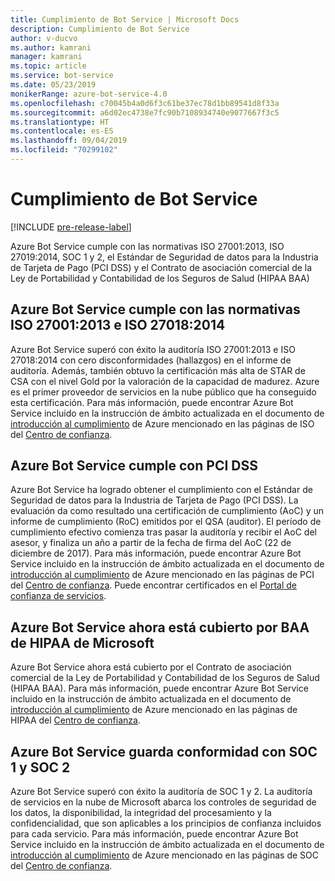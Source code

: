 ```yaml
---
title: Cumplimiento de Bot Service | Microsoft Docs
description: Cumplimiento de Bot Service
author: v-ducvo
ms.author: kamrani
manager: kamrani
ms.topic: article
ms.service: bot-service
ms.date: 05/23/2019
monikerRange: azure-bot-service-4.0
ms.openlocfilehash: c70045b4a0d6f3c61be37ec78d1bb89541d8f33a
ms.sourcegitcommit: a6d02ec4738e7fc90b7108934740e9077667f3c5
ms.translationtype: HT
ms.contentlocale: es-ES
ms.lasthandoff: 09/04/2019
ms.locfileid: "70299102"
---
```

# <a name="bot-service-compliance"></a>Cumplimiento de Bot Service

[!INCLUDE [pre-release-label](../includes/pre-release-label.md)]

Azure Bot Service cumple con las normativas ISO 27001:2013, ISO 27019:2014, SOC 1 y 2, el Estándar de Seguridad de datos para la Industria de Tarjeta de Pago (PCI DSS) y el Contrato de asociación comercial de la Ley de Portabilidad y Contabilidad de los Seguros de Salud (HIPAA BAA)

## <a name="azure-bot-service-is-compliant-with-iso-270012013-and-iso-270182014"></a>Azure Bot Service cumple con las normativas ISO 27001:2013 e ISO 27018:2014 
Azure Bot Service superó con éxito la auditoría ISO 27001:2013 e ISO 27018:2014 con cero disconformidades (hallazgos) en el informe de auditoría. Además, también obtuvo la certificación más alta de STAR de CSA con el nivel Gold por la valoración de la capacidad de madurez.  Azure es el primer proveedor de servicios en la nube público que ha conseguido esta certificación. Para más información, puede encontrar Azure Bot Service incluido en la instrucción de ámbito actualizada en el documento de [introducción al cumplimiento](https://gallery.technet.microsoft.com/Overview-of-Azure-c1be3942) de Azure mencionado en las páginas de ISO del [Centro de confianza](https://www.microsoft.com/trustcenter/compliance/iso-iec-27001).  
 
## <a name="azure-bot-service-is-compliant-with-pci-dss"></a>Azure Bot Service cumple con PCI DSS
Azure Bot Service ha logrado obtener el cumplimiento con el Estándar de Seguridad de datos para la Industria de Tarjeta de Pago (PCI DSS). La evaluación da como resultado una certificación de cumplimiento (AoC) y un informe de cumplimiento (RoC) emitidos por el QSA (auditor). El período de cumplimiento efectivo comienza tras pasar la auditoría y recibir el AoC del asesor, y finaliza un año a partir de la fecha de firma del AoC (22 de diciembre de 2017). Para más información, puede encontrar Azure Bot Service incluido en la instrucción de ámbito actualizada en el documento de [introducción al cumplimiento](https://gallery.technet.microsoft.com/Overview-of-Azure-c1be3942) de Azure mencionado en las páginas de PCI del [Centro de confianza](https://www.microsoft.com/trustcenter/compliance/iso-iec-27001).  Puede encontrar certificados en el [Portal de confianza de servicios](https://servicetrust.microsoft.com/).
 
## <a name="azure-bot-service-is-now-covered-under-microsofts-hipaa-baa"></a>Azure Bot Service ahora está cubierto por BAA de HIPAA de Microsoft
Azure Bot Service ahora está cubierto por el Contrato de asociación comercial de la Ley de Portabilidad y Contabilidad de los Seguros de Salud (HIPAA BAA). Para más información, puede encontrar Azure Bot Service incluido en la instrucción de ámbito actualizada en el documento de [introducción al cumplimiento](https://gallery.technet.microsoft.com/Overview-of-Azure-c1be3942) de Azure mencionado en las páginas de HIPAA del [Centro de confianza](https://www.microsoft.com/TrustCenter/Compliance/HIPAA).  


## <a name="azure-bot-service-is-compliant-with-soc-1-and-soc-2"></a>Azure Bot Service guarda conformidad con SOC 1 y SOC 2 
Azure Bot Service superó con éxito la auditoría de SOC 1 y 2. La auditoría de servicios en la nube de Microsoft abarca los controles de seguridad de los datos, la disponibilidad, la integridad del procesamiento y la confidencialidad, que son aplicables a los principios de confianza incluidos para cada servicio. Para más información, puede encontrar Azure Bot Service incluido en la instrucción de ámbito actualizada en el documento de [introducción al cumplimiento](https://gallery.technet.microsoft.com/Overview-of-Azure-c1be3942) de Azure mencionado en las páginas de SOC del [Centro de confianza](https://www.microsoft.com/trustcenter/compliance/iso-iec-27001).  
 
